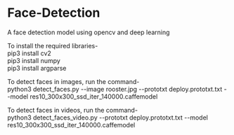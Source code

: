 # Face-Detection
A face detection model using opencv and deep learning

To install the required libraries-<br/>
pip3 install cv2<br/>
pip3 install numpy<br/>
pip3 install argparse<br/>

To detect faces in images, run the command-<br/>
python3 detect_faces.py --image rooster.jpg --prototxt deploy.prototxt.txt --model res10_300x300_ssd_iter_140000.caffemodel<br/>

To detect faces in videos, run the command-<br/>
python3 detect_faces_video.py --prototxt deploy.prototxt.txt --model res10_300x300_ssd_iter_140000.caffemodel
